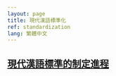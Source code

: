 ```yaml
---
layout: page
title: 現代漢語標準化
ref: standardization
lang: 繁體中文
---
```


<h2><a href="{{ site.baseurl }}{% link standardization/timeline-tw.md %}">現代漢語標準的制定進程</a></h2>
